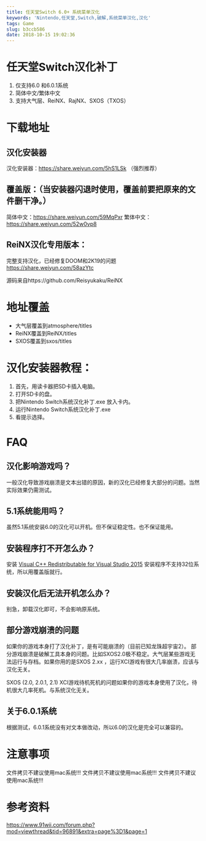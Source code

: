 ```yaml
---
title: 任天堂Switch 6.0+ 系统菜单汉化
keywords: 'Nintendo,任天堂,Switch,破解,系统菜单汉化,汉化'
tags: Game
slug: b3ccb586
date: 2018-10-15 19:02:36
---
```


# 任天堂Switch汉化补丁

1. 仅支持6.0 和6.0.1系统
2. 简体中文/繁体中文
3. 支持大气层、ReiNX、RajNX、SXOS（TXOS）

# 下载地址

## 汉化安装器
汉化安装器：https://share.weiyun.com/5hS1LSk  （强烈推荐）

## 覆盖版：（当安装器闪退时使用，覆盖前要把原来的文件删干净。）
简体中文：https://share.weiyun.com/59MqPxr
繁体中文：https://share.weiyun.com/52w0vp8

## ReiNX汉化专用版本：
完整支持汉化，已经修复DOOM和2K19的问题
https://share.weiyun.com/58azYtc

源码来自https://github.com/Reisyukaku/ReiNX

# 地址覆盖
* 大气层覆盖到atmosphere/titles
* ReiNX覆盖到ReiNX/titles
* SXOS覆盖到sxos/titles


# 汉化安装器教程：

1. 首先，用读卡器把SD卡插入电脑。
2. 打开SD卡的盘。
3. 把Nintendo Switch系统汉化补丁.exe 放入卡内。
4. 运行Nintendo Switch系统汉化补丁.exe
5. 看提示选择。


# FAQ
## 汉化影响游戏吗？ 
一般汉化导致游戏崩溃是文本出错的原因，新的汉化已经修复大部分的问题。当然实际效果仍需测试。

## 5.1系统能用吗？
虽然5.1系统安装6.0的汉化可以开机。但不保证稳定性。也不保证能用。

## 安装程序打不开怎么办？
安装 
[Visual C++ Redistributable for Visual Studio 2015](https://www.microsoft.com/zh-CN/download/details.aspx?id=48145)
安装程序不支持32位系统，所以用覆盖版就行。

## 安装汉化后无法开机怎么办？
别急，卸载汉化即可，不会影响原系统。

## 部分游戏崩溃的问题
如果你的游戏本身打了汉化补丁，是有可能崩溃的（目前已知龙珠超宇宙2）。
部分游戏崩溃是破解工具本身的问题。比如SXOS2.0极不稳定。大气层某些游戏无法运行与存档。如果你用的是SXOS 2.xx ，运行XCI游戏有很大几率崩溃，应该与汉化无关。

SXOS (2.0, 2.0.1, 2.1) XCI游戏待机死机的问题如果你的游戏本身使用了汉化，待机很大几率死机。与系统汉化无关。

## 关于6.0.1系统
根据测试，6.0.1系统没有对文本做改动，所以6.0的汉化是完全可以兼容的。
# 注意事项

文件拷贝不建议使用mac系统!!!
文件拷贝不建议使用mac系统!!!
文件拷贝不建议使用mac系统!!!


# 参考资料 

https://www.91wii.com/forum.php?mod=viewthread&tid=96891&extra=page%3D1&page=1